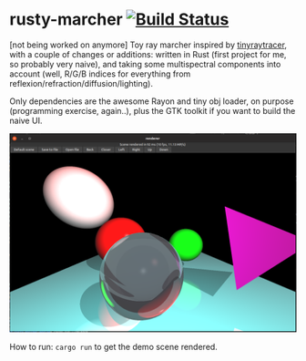 # rusty-marcher  [![Build Status](https://travis-ci.org/blefaudeux/rusty-marcher.svg?branch=master)](https://travis-ci.org/blefaudeux/rusty-marcher)

[not being worked on anymore]
Toy ray marcher inspired by [tinyraytracer](https://github.com/ssloy/tinyraytracer/wiki), with a couple of changes or additions: written in Rust (first project for me, so probably very naive), and taking some multispectral components into account (well, R/G/B indices for everything from reflexion/refraction/diffusion/lighting).

Only dependencies are the awesome Rayon and tiny obj loader, on purpose (programming exercise, again..), plus the GTK toolkit if you want to build the naive UI.

![Current state of affairs](https://github.com/blefaudeux/rusty-marcher/blob/master/test_data/screen.png?raw=true)

How to run: `cargo run` to get the demo scene rendered.

